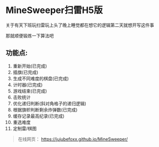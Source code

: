 # MineSweeper扫雷H5版

关于有天下班玩扫雷玩上头了晚上睡觉都在想它的逻辑第二天就想开写这件事

那就顺便锻炼一下算法吧

## 功能点:

1. 重新开始(已完成)
2. 插旗(已完成)
3. 生成不同难度的棋盘(已完成)
4. 计时器(已完成)
5. 游戏结束(已完成)
6. 击败统计
7. 优化递归判断(斜对角格子的递归逻辑)
8. 根据旗帜判断剩余炸弹数(已完成)
9. 缓存记录最高纪录(已完成)
10. 重选难度
11. 定制雷/棋图

> 在线网页： https://jujubefoxx.github.io/MineSweeper/
